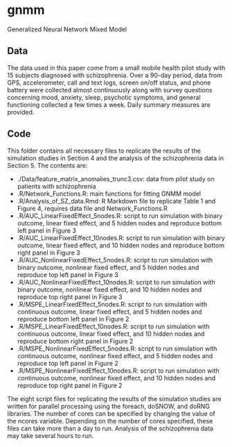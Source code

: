 # gnmm
Generalized Neural Network Mixed Model

## Data
The data used in this paper come from a small mobile health pilot study with 15 subjects diagnosed with schizophrenia. Over a 90-day period, data from GPS, accelerometer, call and text logs, screen on/off status, and phone battery were collected almost continuously along with survey questions concerning mood, anxiety, sleep, psychotic symptoms, and general functioning collected a few times a week. Daily summary measures are provided.

## Code
This folder contains all necessary files to replicate the results of the simulation studies in Section 4 and the analysis of the schizophrenia data in Section 5. The contents are:  
* ./Data/feature_matrix_anomalies_trunc3.csv: data from pilot study on patients with schizophrenia
* .R/Network_Functions.R: main functions for fitting GNMM model
* .R/Analysis_of_SZ_data.Rmd: R Markdown file to replicate Table 1 and Figure 4, requires data file and Network_Functions.R
* .R/AUC_LinearFixedEffect_5nodes.R: script to run simulation with binary outcome, linear fixed effect, and 5 hidden nodes and reproduce bottom left panel in Figure 3
* .R/AUC_LinearFixedEffect_10nodes.R: script to run simulation with binary outcome, linear fixed effect, and 10 hidden nodes and reproduce bottom right panel in Figure 3
* .R/AUC_NonlinearFixedEffect_5nodes.R: script to run simulation with binary outcome, nonlinear fixed effect, and 5 hidden nodes and reproduce top left panel in Figure 3
* .R/AUC_NonlinearFixedEffect_10nodes.R: script to run simulation with binary outcome, nonlinear fixed effect, and 10 hidden nodes and reproduce top right panel in Figure 3
* .R/MSPE_LinearFixedEffect_5nodes.R: script to run simulation with continuous outcome, linear fixed effect, and 5 hidden nodes and reproduce bottom left panel in Figure 2
* .R/MSPE_LinearFixedEffect_10nodes.R: script to run simulation with continuous outcome, linear fixed effect, and 10 hidden nodes and reproduce bottom right panel in Figure 2
* .R/MSPE_NonlinearFixedEffect_5nodes.R: script to run simulation with continuous outcome, nonlinear fixed effect, and 5 hidden nodes and reproduce top left panel in Figure 2
* .R/MSPE_NonlinearFixedEffect_10nodes.R: script to run simulation with continuous outcome, nonlinear fixed effect, and 10 hidden nodes and reproduce top right panel in Figure 2

The eight script files for replicating the results of the simulation studies are written for parallel processing using the foreach, doSNOW, and doRNG libraries. The number of cores can be specified by changing the value of the ncores variable. Depending on the number of cores specified, these files can take more than a day to run. Analysis of the schizophrenia data may take several hours to run.
